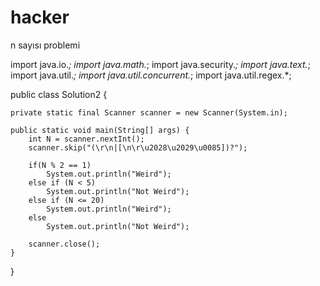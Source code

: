 # hacker
n sayısı problemi

import java.io.*;
import java.math.*;
import java.security.*;
import java.text.*;
import java.util.*;
import java.util.concurrent.*;
import java.util.regex.*;

public class Solution2 {

    private static final Scanner scanner = new Scanner(System.in);

    public static void main(String[] args) {
        int N = scanner.nextInt();
        scanner.skip("(\r\n|[\n\r\u2028\u2029\u0085])?");
        
        if(N % 2 == 1)
            System.out.println("Weird");
        else if (N < 5)
            System.out.println("Not Weird");
        else if (N <= 20)
            System.out.println("Weird");
        else 
            System.out.println("Not Weird");
        
        scanner.close();
    }
}
